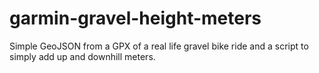 # garmin-gravel-height-meters

Simple GeoJSON from a GPX of a real life gravel bike ride and a script to simply add up and downhill meters.
